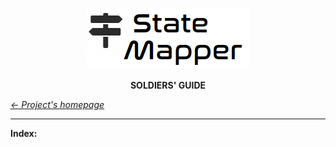 <p align="center" id="top">
	<a href="https://github.com/StateMapper/StateMapper" title="Go to the project's homepage"><img src="../../app/assets/images/logo/logo-black-big.png" /></a>
</p>
<p align="center">
	<strong>SOLDIERS' GUIDE</strong>
</p>


*[&larr; Project's homepage](https://github.com/StateMapper/StateMapper#top)*

-----

**Index:** 
